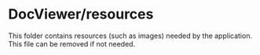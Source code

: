 # DocViewer/resources

This folder contains resources (such as images) needed by the application. This file can
be removed if not needed.
